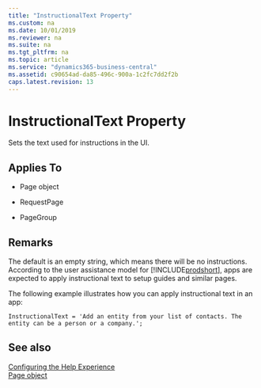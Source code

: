 ```yaml
---
title: "InstructionalText Property"
ms.custom: na
ms.date: 10/01/2019
ms.reviewer: na
ms.suite: na
ms.tgt_pltfrm: na
ms.topic: article
ms.service: "dynamics365-business-central"
ms.assetid: c90654ad-da85-496c-900a-1c2fc7dd2f2b
caps.latest.revision: 13
---
```


 

# InstructionalText Property
Sets the text used for instructions in the UI.  
  
## Applies To  
  
-   Page object  
  
-   RequestPage

-   PageGroup

## Remarks

The default is an empty string, which means there will be no instructions. According to the user assistance model for [!INCLUDE[prodshort](../includes/prodshort.md)], apps are expected to apply instructional text to setup guides and similar pages.  

The following example illustrates how you can apply instructional text in an app:  

```
InstructionalText = 'Add an entity from your list of contacts. The entity can be a person or a company.';
```

## See also

[Configuring the Help Experience](../../deployment/configure-help.md)  
[Page object](../devenv-page-object.md)  
